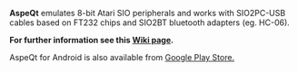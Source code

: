 **AspeQt** emulates 8-bit Atari SIO peripherals and works with SIO2PC-USB cables based on FT232 chips and SIO2BT bluetooth adapters (eg. HC-06).
 
**For further information see this [Wiki page](https://github.com/greblus/aspeqt/wiki/AspeQt-Atari-Serial-Peripheral-Emulator-for-Android).**  

AspeQt for Android is also available from [Google Play Store.](https://play.google.com/store/apps/details?id=org.qtproject.example.AspeQt)  



